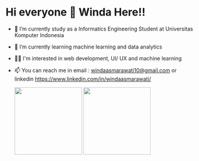<h1>Hi everyone 👋 Winda Here!!</h1>

<!--
**windaasm/windaasm** is a ✨ _special_ ✨ repository because its `README.md` (this file) appears on your GitHub profile.
-->

- 🔭 I’m currently study as a Informatics Engineering Student at Universitas Komputer Indonesia
- 🌱 I’m currently learning machine learning and data analytics
- 👨‍💻 I'm interested in web development, UI/ UX and machine learning
- 📫 You can reach me in email : windaasmarawati10@gmail.com or linkedin https://www.linkedin.com/in/windaasmarawati/

  <img height="180em" src="https://github-readme-stats-eight-theta.vercel.app/api?username=windaasm&show_icons=true&theme=algolia&include_all_commits=true&count_private=true"/>
  <img height="180em" src="https://github-readme-stats-eight-theta.vercel.app/api/top-langs/?username=windaasm&layout=compact&langs_count=8&theme=algolia"/>
</a>
</p>

